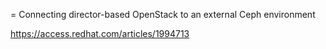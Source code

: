 = Connecting director-based OpenStack to an external Ceph environment

https://access.redhat.com/articles/1994713
